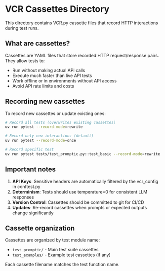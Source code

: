 # VCR Cassettes Directory

This directory contains VCR.py cassette files that record HTTP interactions during test runs.

## What are cassettes?

Cassettes are YAML files that store recorded HTTP request/response pairs. They allow tests to:
- Run without making actual API calls
- Execute much faster than live API tests
- Work offline or in environments without API access
- Avoid API rate limits and costs

## Recording new cassettes

To record new cassettes or update existing ones:

```bash
# Record all tests (overwrites existing cassettes)
uv run pytest --record-mode=rewrite

# Record only new interactions (default)
uv run pytest --record-mode=once

# Record specific test
uv run pytest tests/test_promptic.py::test_basic --record-mode=rewrite
```

## Important notes

1. **API Keys**: Sensitive headers are automatically filtered by the vcr_config in conftest.py
2. **Determinism**: Tests should use temperature=0 for consistent LLM responses
3. **Version Control**: Cassettes should be committed to git for CI/CD
4. **Updates**: Re-record cassettes when prompts or expected outputs change significantly

## Cassette organization

Cassettes are organized by test module name:
- `test_promptic/` - Main test suite cassettes
- `test_examples/` - Example test cassettes (if any)

Each cassette filename matches the test function name.
